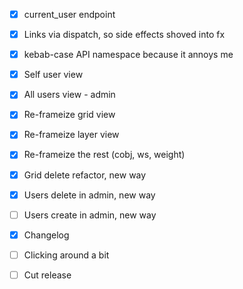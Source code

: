 - [x] current\_user endpoint
- [x] Links via dispatch, so side effects shoved into fx
- [x] kebab-case API namespace because it annoys me

- [x] Self user view
- [x] All users view - admin
- [x] Re-frameize grid view
- [x] Re-frameize layer view
- [x] Re-frameize the rest (cobj, ws, weight)

- [x] Grid delete refactor, new way
- [x] Users delete in admin, new way
- [ ] Users create in admin, new way

- [x] Changelog
- [ ] Clicking around a bit
- [ ] Cut release
